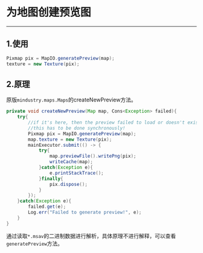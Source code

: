# 为地图创建预览图

***

## 1.使用
```java 
Pixmap pix = MapIO.generatePreview(map);
texture = new Texture(pix);
```

## 2.原理
原版`mindustry.maps.Maps`的createNewPreview方法。
```java 
private void createNewPreview(Map map, Cons<Exception> failed){
    try{
        //if it's here, then the preview failed to load or doesn't exist, make it
        //this has to be done synchronously!
        Pixmap pix = MapIO.generatePreview(map);
        map.texture = new Texture(pix);
        mainExecutor.submit(() -> {
            try{
                map.previewFile().writePng(pix);
                writeCache(map);
            }catch(Exception e){
                e.printStackTrace();
            }finally{
                pix.dispose();
            }
        });
    }catch(Exception e){
        failed.get(e);
        Log.err("Failed to generate preview!", e);
    }
}
```
通过读取`*.msav`的二进制数据进行解析，具体原理不进行解释，可以查看`generatePreview`方法。


